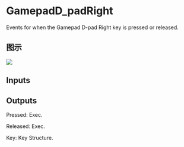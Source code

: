# GamepadD_padRight

Events for when the Gamepad D-pad Right key is pressed or released.

## 图示

![]($-20221218-19221529.png)

## Inputs

## Outputs

Pressed: Exec.

Released: Exec.

Key: Key Structure.

